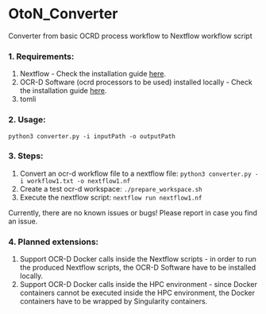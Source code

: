 # OtoN_Converter
Converter from basic OCRD process workflow to Nextflow workflow script

### 1. Requirements:
1. Nextflow - Check the installation guide [here](https://www.nextflow.io/docs/latest/getstarted.html).
2. OCR-D Software (ocrd processors to be used) installed locally - Check the installation guide [here](https://ocr-d.de/en/setup).
3. tomli

### 2. Usage: 
`python3 converter.py -i inputPath -o outputPath`

### 3. Steps:
1. Convert an ocr-d workflow file to a nextflow file: `python3 converter.py -i workflow1.txt -o nextflow1.nf`
2. Create a test ocr-d workspace: `./prepare_workspace.sh`
3. Execute the nextflow script: `nextflow run nextflow1.nf` 

Currently, there are no known issues or bugs! Please report in case you find an issue.

### 4. Planned extensions:
1. Support OCR-D Docker calls inside the Nextflow scripts - in order to run the produced Nextflow scripts, the OCR-D Software have to be installed locally.
2. Support OCR-D Docker calls inside the HPC environment - since Docker containers cannot be executed inside the HPC environment, the Docker containers have to be wrapped by Singularity containers. 

